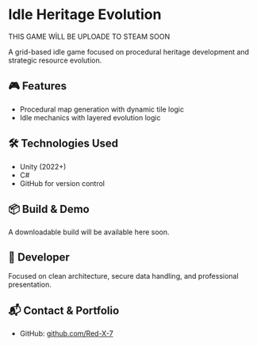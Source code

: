# Idle Heritage Evolution
THIS GAME WİLL BE UPLOADE TO STEAM SOON 



A grid-based idle game focused on procedural heritage development and strategic resource evolution.

## 🎮 Features
- Procedural map generation with dynamic tile logic
- Idle mechanics with layered evolution logic

## 🛠️ Technologies Used
- Unity (2022+)
- C#
- GitHub for version control

## 📦 Build & Demo
A downloadable build will be available here soon.  

## 👤 Developer
Focused on clean architecture, secure data handling, and professional presentation.

## 📬 Contact & Portfolio
- GitHub: [github.com/Red-X-7](https://github.com/Red-X-7)
